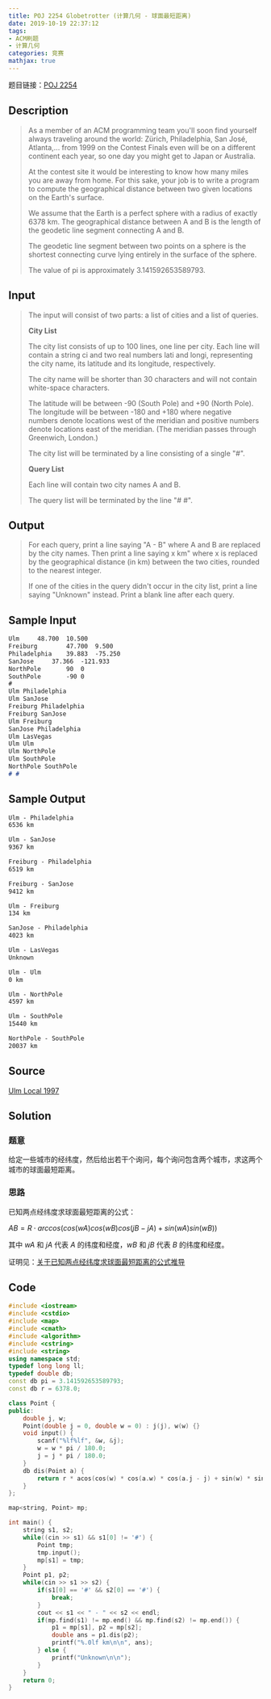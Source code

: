 ```yaml
---
title: POJ 2254 Globetrotter (计算几何 - 球面最短距离)
date: 2019-10-19 22:37:12
tags:
- ACM刷题
- 计算几何
categories: 竞赛
mathjax: true
---
```


题目链接：[POJ 2254](http://poj.org/problem?id=2254)

## Description
> As a member of an ACM programming team you'll soon find yourself always traveling around the world: Zürich, Philadelphia, San José, Atlanta,... from 1999 on the Contest Finals even will be on a different continent each year, so one day you might get to Japan or Australia.
> 
> At the contest site it would be interesting to know how many miles you are away from home. For this sake, your job is to write a program to compute the geographical distance between two given locations on the Earth's surface.
> 
> We assume that the Earth is a perfect sphere with a radius of exactly 6378 km. The geographical distance between A and B is the length of the geodetic line segment connecting A and B.
> 
> The geodetic line segment between two points on a sphere is the shortest connecting curve lying entirely in the surface of the sphere.
> 
> The value of pi is approximately 3.141592653589793.

<!--more-->

## Input
> The input will consist of two parts: a list of cities and a list of queries.
> 
> **City List**
> 
> The city list consists of up to 100 lines, one line per city. Each line will contain a string ci and two real numbers lati and longi, representing the city name, its latitude and its longitude, respectively.
> 
> The city name will be shorter than 30 characters and will not contain white-space characters.
> 
> The latitude will be between -90 (South Pole) and +90 (North Pole). The longitude will be between -180 and +180 where negative numbers denote locations west of the meridian and positive numbers denote locations east of the meridian. (The meridian passes through Greenwich, London.)
> 
> The city list will be terminated by a line consisting of a single "#".
> 
> **Query List**
> 
> Each line will contain two city names A and B.
> 
> The query list will be terminated by the line "# #".
 
## Output
> For each query, print a line saying "A - B" where A and B are replaced by the city names. Then print a line saying x km" where x is replaced by the geographical distance (in km) between the two cities, rounded to the nearest integer.
> 
> If one of the cities in the query didn't occur in the city list, print a line saying "Unknown" instead. Print a blank line after each query.


## Sample Input

```markdown
Ulm		48.700	10.500
Freiburg		47.700	9.500	
Philadelphia	39.883	-75.250
SanJose		37.366	-121.933
NorthPole		90	0
SouthPole		-90	0
#
Ulm Philadelphia
Ulm SanJose
Freiburg Philadelphia
Freiburg SanJose
Ulm Freiburg
SanJose Philadelphia
Ulm LasVegas
Ulm Ulm
Ulm NorthPole
Ulm SouthPole
NorthPole SouthPole
# #
```

## Sample Output

```markdown
Ulm - Philadelphia
6536 km

Ulm - SanJose
9367 km

Freiburg - Philadelphia
6519 km

Freiburg - SanJose
9412 km

Ulm - Freiburg
134 km

SanJose - Philadelphia
4023 km

Ulm - LasVegas
Unknown

Ulm - Ulm
0 km

Ulm - NorthPole
4597 km

Ulm - SouthPole
15440 km

NorthPole - SouthPole
20037 km
```

## Source

[Ulm Local 1997](http://poj.org/searchproblem?field=source&key=Ulm+Local+1997)

## Solution

### 题意

给定一些城市的经纬度，然后给出若干个询问，每个询问包含两个城市，求这两个城市的球面最短距离。

### 思路

已知两点经纬度求球面最短距离的公式：

$AB = R\cdot arccos(cos(wA)cos(wB)cos(jB-jA)+sin(wA)sin(wB))$

其中 $wA$ 和 $jA$ 代表 $A$ 的纬度和经度，$wB$ 和 $jB$ 代表 $B$ 的纬度和经度。

证明见：[关于已知两点经纬度求球面最短距离的公式推导](https://blog.csdn.net/liminlu0314/article/details/8553926)

## Code

```cpp
#include <iostream>
#include <cstdio>
#include <map>
#include <cmath>
#include <algorithm>
#include <cstring>
#include <string>
using namespace std;
typedef long long ll;
typedef double db;  
const db pi = 3.141592653589793;  
const db r = 6378.0;

class Point {
public:
    double j, w;
    Point(double j = 0, double w = 0) : j(j), w(w) {}
    void input() {
        scanf("%lf%lf", &w, &j);
        w = w * pi / 180.0;
        j = j * pi / 180.0;
    }
    db dis(Point a) {
        return r * acos(cos(w) * cos(a.w) * cos(a.j - j) + sin(w) * sin(a.w));
    }
};

map<string, Point> mp;

int main() {
    string s1, s2;
    while((cin >> s1) && s1[0] != '#') {
        Point tmp;
        tmp.input();
        mp[s1] = tmp;
    }
    Point p1, p2;
    while(cin >> s1 >> s2) {
        if(s1[0] == '#' && s2[0] == '#') {
            break;
        }
        cout << s1 << " - " << s2 << endl;
        if(mp.find(s1) != mp.end() && mp.find(s2) != mp.end()) {
            p1 = mp[s1], p2 = mp[s2];
            double ans = p1.dis(p2);
            printf("%.0lf km\n\n", ans);
        } else {
            printf("Unknown\n\n");
        }
    }
    return 0;
}
```
